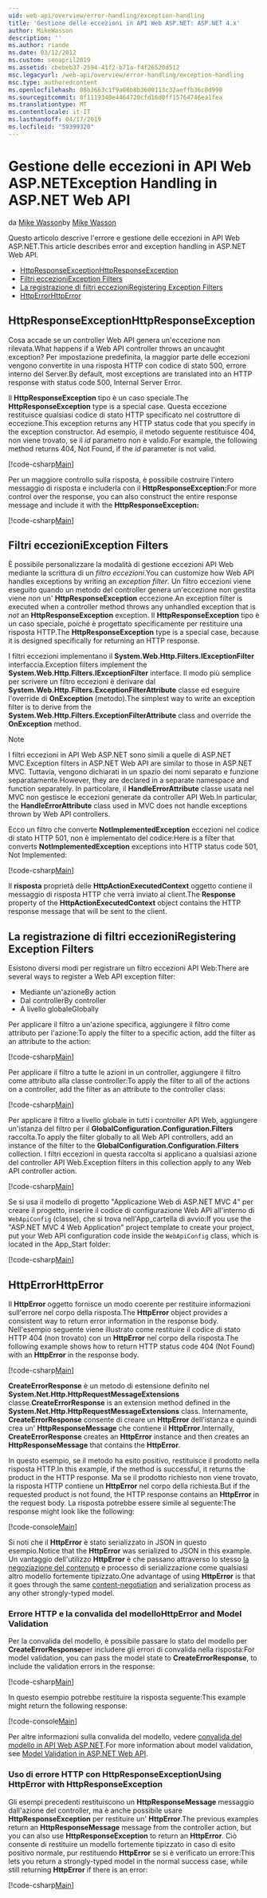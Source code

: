 ```yaml
---
uid: web-api/overview/error-handling/exception-handling
title: 'Gestione delle eccezioni in API Web ASP.NET: ASP.NET 4.x'
author: MikeWasson
description: ''
ms.author: riande
ms.date: 03/12/2012
ms.custom: seoapril2019
ms.assetid: cbebeb37-2594-41f2-b71a-f4f26520d512
msc.legacyurl: /web-api/overview/error-handling/exception-handling
msc.type: authoredcontent
ms.openlocfilehash: 08b3663c1f9a08b8b3600113c32aeffb36c0d990
ms.sourcegitcommit: 0f1119340e4464720cfd16d0ff15764746ea1fea
ms.translationtype: MT
ms.contentlocale: it-IT
ms.lasthandoff: 04/17/2019
ms.locfileid: "59399320"
---
```

# <a name="exception-handling-in-aspnet-web-api"></a><span data-ttu-id="ae8a4-102">Gestione delle eccezioni in API Web ASP.NET</span><span class="sxs-lookup"><span data-stu-id="ae8a4-102">Exception Handling in ASP.NET Web API</span></span>

<span data-ttu-id="ae8a4-103">da [Mike Wasson](https://github.com/MikeWasson)</span><span class="sxs-lookup"><span data-stu-id="ae8a4-103">by [Mike Wasson](https://github.com/MikeWasson)</span></span>

<span data-ttu-id="ae8a4-104">Questo articolo descrive l'errore e gestione delle eccezioni in API Web ASP.NET.</span><span class="sxs-lookup"><span data-stu-id="ae8a4-104">This article describes error and exception handling in ASP.NET Web API.</span></span>

- [<span data-ttu-id="ae8a4-105">HttpResponseException</span><span class="sxs-lookup"><span data-stu-id="ae8a4-105">HttpResponseException</span></span>](#httpresponserexception)
- [<span data-ttu-id="ae8a4-106">Filtri eccezioni</span><span class="sxs-lookup"><span data-stu-id="ae8a4-106">Exception Filters</span></span>](#exception_filters)
- [<span data-ttu-id="ae8a4-107">La registrazione di filtri eccezioni</span><span class="sxs-lookup"><span data-stu-id="ae8a4-107">Registering Exception Filters</span></span>](#registering_exception_filters)
- [<span data-ttu-id="ae8a4-108">HttpError</span><span class="sxs-lookup"><span data-stu-id="ae8a4-108">HttpError</span></span>](#httperror)

<a id="httpresponserexception"></a>
## <a name="httpresponseexception"></a><span data-ttu-id="ae8a4-109">HttpResponseException</span><span class="sxs-lookup"><span data-stu-id="ae8a4-109">HttpResponseException</span></span>

<span data-ttu-id="ae8a4-110">Cosa accade se un controller Web API genera un'eccezione non rilevata.</span><span class="sxs-lookup"><span data-stu-id="ae8a4-110">What happens if a Web API controller throws an uncaught exception?</span></span> <span data-ttu-id="ae8a4-111">Per impostazione predefinita, la maggior parte delle eccezioni vengono convertite in una risposta HTTP con codice di stato 500, errore interno del Server.</span><span class="sxs-lookup"><span data-stu-id="ae8a4-111">By default, most exceptions are translated into an HTTP response with status code 500, Internal Server Error.</span></span>

<span data-ttu-id="ae8a4-112">Il **HttpResponseException** tipo è un caso speciale.</span><span class="sxs-lookup"><span data-stu-id="ae8a4-112">The **HttpResponseException** type is a special case.</span></span> <span data-ttu-id="ae8a4-113">Questa eccezione restituisce qualsiasi codice di stato HTTP specificato nel costruttore di eccezione.</span><span class="sxs-lookup"><span data-stu-id="ae8a4-113">This exception returns any HTTP status code that you specify in the exception constructor.</span></span> <span data-ttu-id="ae8a4-114">Ad esempio, il metodo seguente restituisce 404, non viene trovato, se il *id* parametro non è valido.</span><span class="sxs-lookup"><span data-stu-id="ae8a4-114">For example, the following method returns 404, Not Found, if the *id* parameter is not valid.</span></span>

[!code-csharp[Main](exception-handling/samples/sample1.cs)]

<span data-ttu-id="ae8a4-115">Per un maggiore controllo sulla risposta, è possibile costruire l'intero messaggio di risposta e includerla con il **HttpResponseException:**</span><span class="sxs-lookup"><span data-stu-id="ae8a4-115">For more control over the response, you can also construct the entire response message and include it with the **HttpResponseException:**</span></span> 

[!code-csharp[Main](exception-handling/samples/sample2.cs)]

<a id="exception_filters"></a>
## <a name="exception-filters"></a><span data-ttu-id="ae8a4-116">Filtri eccezioni</span><span class="sxs-lookup"><span data-stu-id="ae8a4-116">Exception Filters</span></span>

<span data-ttu-id="ae8a4-117">È possibile personalizzare la modalità di gestione eccezioni API Web mediante la scrittura di un *filtro eccezioni*.</span><span class="sxs-lookup"><span data-stu-id="ae8a4-117">You can customize how Web API handles exceptions by writing an *exception filter*.</span></span> <span data-ttu-id="ae8a4-118">Un filtro eccezioni viene eseguito quando un metodo del controller genera un'eccezione non gestita viene *non* un' **HttpResponseException** eccezione.</span><span class="sxs-lookup"><span data-stu-id="ae8a4-118">An exception filter is executed when a controller method throws any unhandled exception that is *not* an **HttpResponseException** exception.</span></span> <span data-ttu-id="ae8a4-119">Il **HttpResponseException** tipo è un caso speciale, poiché è progettato specificamente per restituire una risposta HTTP.</span><span class="sxs-lookup"><span data-stu-id="ae8a4-119">The **HttpResponseException** type is a special case, because it is designed specifically for returning an HTTP response.</span></span>

<span data-ttu-id="ae8a4-120">I filtri eccezioni implementano il **System.Web.Http.Filters.IExceptionFilter** interfaccia.</span><span class="sxs-lookup"><span data-stu-id="ae8a4-120">Exception filters implement the **System.Web.Http.Filters.IExceptionFilter** interface.</span></span> <span data-ttu-id="ae8a4-121">Il modo più semplice per scrivere un filtro eccezioni è derivare dal **System.Web.Http.Filters.ExceptionFilterAttribute** classe ed eseguire l'override di **OnException** (metodo).</span><span class="sxs-lookup"><span data-stu-id="ae8a4-121">The simplest way to write an exception filter is to derive from the **System.Web.Http.Filters.ExceptionFilterAttribute** class and override the **OnException** method.</span></span>

> [!NOTE]
> <span data-ttu-id="ae8a4-122">I filtri eccezioni in API Web ASP.NET sono simili a quelle di ASP.NET MVC.</span><span class="sxs-lookup"><span data-stu-id="ae8a4-122">Exception filters in ASP.NET Web API are similar to those in ASP.NET MVC.</span></span> <span data-ttu-id="ae8a4-123">Tuttavia, vengono dichiarati in un spazio dei nomi separato e funzione separatamente.</span><span class="sxs-lookup"><span data-stu-id="ae8a4-123">However, they are declared in a separate namespace and function separately.</span></span> <span data-ttu-id="ae8a4-124">In particolare, il **HandleErrorAttribute** classe usata nel MVC non gestisce le eccezioni generate da controller API Web.</span><span class="sxs-lookup"><span data-stu-id="ae8a4-124">In particular, the **HandleErrorAttribute** class used in MVC does not handle exceptions thrown by Web API controllers.</span></span>


<span data-ttu-id="ae8a4-125">Ecco un filtro che converte **NotImplementedException** eccezioni nel codice di stato HTTP 501, non è implementato del codice:</span><span class="sxs-lookup"><span data-stu-id="ae8a4-125">Here is a filter that converts **NotImplementedException** exceptions into HTTP status code 501, Not Implemented:</span></span>

[!code-csharp[Main](exception-handling/samples/sample3.cs)]

<span data-ttu-id="ae8a4-126">Il **risposta** proprietà delle **HttpActionExecutedContext** oggetto contiene il messaggio di risposta HTTP che verrà inviato al client.</span><span class="sxs-lookup"><span data-stu-id="ae8a4-126">The **Response** property of the **HttpActionExecutedContext** object contains the HTTP response message that will be sent to the client.</span></span>

<a id="registering_exception_filters"></a>
## <a name="registering-exception-filters"></a><span data-ttu-id="ae8a4-127">La registrazione di filtri eccezioni</span><span class="sxs-lookup"><span data-stu-id="ae8a4-127">Registering Exception Filters</span></span>

<span data-ttu-id="ae8a4-128">Esistono diversi modi per registrare un filtro eccezioni API Web:</span><span class="sxs-lookup"><span data-stu-id="ae8a4-128">There are several ways to register a Web API exception filter:</span></span>

- <span data-ttu-id="ae8a4-129">Mediante un'azione</span><span class="sxs-lookup"><span data-stu-id="ae8a4-129">By action</span></span>
- <span data-ttu-id="ae8a4-130">Dal controller</span><span class="sxs-lookup"><span data-stu-id="ae8a4-130">By controller</span></span>
- <span data-ttu-id="ae8a4-131">A livello globale</span><span class="sxs-lookup"><span data-stu-id="ae8a4-131">Globally</span></span>

<span data-ttu-id="ae8a4-132">Per applicare il filtro a un'azione specifica, aggiungere il filtro come attributo per l'azione:</span><span class="sxs-lookup"><span data-stu-id="ae8a4-132">To apply the filter to a specific action, add the filter as an attribute to the action:</span></span>

[!code-csharp[Main](exception-handling/samples/sample4.cs)]

<span data-ttu-id="ae8a4-133">Per applicare il filtro a tutte le azioni in un controller, aggiungere il filtro come attributo alla classe controller:</span><span class="sxs-lookup"><span data-stu-id="ae8a4-133">To apply the filter to all of the actions on a controller, add the filter as an attribute to the controller class:</span></span>

[!code-csharp[Main](exception-handling/samples/sample5.cs)]

<span data-ttu-id="ae8a4-134">Per applicare il filtro a livello globale in tutti i controller API Web, aggiungere un'istanza del filtro per il **GlobalConfiguration.Configuration.Filters** raccolta.</span><span class="sxs-lookup"><span data-stu-id="ae8a4-134">To apply the filter globally to all Web API controllers, add an instance of the filter to the **GlobalConfiguration.Configuration.Filters** collection.</span></span> <span data-ttu-id="ae8a4-135">I filtri eccezioni in questa raccolta si applicano a qualsiasi azione del controller API Web.</span><span class="sxs-lookup"><span data-stu-id="ae8a4-135">Exception filters in this collection apply to any Web API controller action.</span></span>

[!code-csharp[Main](exception-handling/samples/sample6.cs)]

<span data-ttu-id="ae8a4-136">Se si usa il modello di progetto "Applicazione Web di ASP.NET MVC 4" per creare il progetto, inserire il codice di configurazione Web API all'interno di `WebApiConfig` (classe), che si trova nell'App\_cartella di avvio:</span><span class="sxs-lookup"><span data-stu-id="ae8a4-136">If you use the "ASP.NET MVC 4 Web Application" project template to create your project, put your Web API configuration code inside the `WebApiConfig` class, which is located in the App\_Start folder:</span></span>

[!code-csharp[Main](exception-handling/samples/sample7.cs?highlight=5)]

<a id="httperror"></a>
## <a name="httperror"></a><span data-ttu-id="ae8a4-137">HttpError</span><span class="sxs-lookup"><span data-stu-id="ae8a4-137">HttpError</span></span>

<span data-ttu-id="ae8a4-138">Il **HttpError** oggetto fornisce un modo coerente per restituire informazioni sull'errore nel corpo della risposta.</span><span class="sxs-lookup"><span data-stu-id="ae8a4-138">The **HttpError** object provides a consistent way to return error information in the response body.</span></span> <span data-ttu-id="ae8a4-139">Nell'esempio seguente viene illustrato come restituire il codice di stato HTTP 404 (non trovato) con un **HttpError** nel corpo della risposta.</span><span class="sxs-lookup"><span data-stu-id="ae8a4-139">The following example shows how to return HTTP status code 404 (Not Found) with an **HttpError** in the response body.</span></span>

[!code-csharp[Main](exception-handling/samples/sample8.cs)]

<span data-ttu-id="ae8a4-140">**CreateErrorResponse** è un metodo di estensione definito nel **System.Net.Http.HttpRequestMessageExtensions** classe.</span><span class="sxs-lookup"><span data-stu-id="ae8a4-140">**CreateErrorResponse** is an extension method defined in the **System.Net.Http.HttpRequestMessageExtensions** class.</span></span> <span data-ttu-id="ae8a4-141">Internamente, **CreateErrorResponse** consente di creare un **HttpError** dell'istanza e quindi crea un' **HttpResponseMessage** che contiene il **HttpError**.</span><span class="sxs-lookup"><span data-stu-id="ae8a4-141">Internally, **CreateErrorResponse** creates an **HttpError** instance and then creates an **HttpResponseMessage** that contains the **HttpError**.</span></span>

<span data-ttu-id="ae8a4-142">In questo esempio, se il metodo ha esito positivo, restituisce il prodotto nella risposta HTTP.</span><span class="sxs-lookup"><span data-stu-id="ae8a4-142">In this example, if the method is successful, it returns the product in the HTTP response.</span></span> <span data-ttu-id="ae8a4-143">Ma se il prodotto richiesto non viene trovato, la risposta HTTP contiene un **HttpError** nel corpo della richiesta.</span><span class="sxs-lookup"><span data-stu-id="ae8a4-143">But if the requested product is not found, the HTTP response contains an **HttpError** in the request body.</span></span> <span data-ttu-id="ae8a4-144">La risposta potrebbe essere simile al seguente:</span><span class="sxs-lookup"><span data-stu-id="ae8a4-144">The response might look like the following:</span></span>

[!code-console[Main](exception-handling/samples/sample9.cmd)]

<span data-ttu-id="ae8a4-145">Si noti che il **HttpError** è stato serializzato in JSON in questo esempio.</span><span class="sxs-lookup"><span data-stu-id="ae8a4-145">Notice that the **HttpError** was serialized to JSON in this example.</span></span> <span data-ttu-id="ae8a4-146">Un vantaggio dell'utilizzo **HttpError** è che passano attraverso lo stesso [la negoziazione del contenuto](../formats-and-model-binding/content-negotiation.md) e processo di serializzazione come qualsiasi altro modello fortemente tipizzato.</span><span class="sxs-lookup"><span data-stu-id="ae8a4-146">One advantage of using **HttpError** is that it goes through the same [content-negotiation](../formats-and-model-binding/content-negotiation.md) and serialization process as any other strongly-typed model.</span></span>

### <a name="httperror-and-model-validation"></a><span data-ttu-id="ae8a4-147">Errore HTTP e la convalida del modello</span><span class="sxs-lookup"><span data-stu-id="ae8a4-147">HttpError and Model Validation</span></span>

<span data-ttu-id="ae8a4-148">Per la convalida del modello, è possibile passare lo stato del modello per **CreateErrorResponse**per includere gli errori di convalida nella risposta:</span><span class="sxs-lookup"><span data-stu-id="ae8a4-148">For model validation, you can pass the model state to **CreateErrorResponse**, to include the validation errors in the response:</span></span>

[!code-csharp[Main](exception-handling/samples/sample10.cs)]

<span data-ttu-id="ae8a4-149">In questo esempio potrebbe restituire la risposta seguente:</span><span class="sxs-lookup"><span data-stu-id="ae8a4-149">This example might return the following response:</span></span>

[!code-console[Main](exception-handling/samples/sample11.cmd)]

<span data-ttu-id="ae8a4-150">Per altre informazioni sulla convalida del modello, vedere [convalida del modello in API Web ASP.NET](../formats-and-model-binding/model-validation-in-aspnet-web-api.md).</span><span class="sxs-lookup"><span data-stu-id="ae8a4-150">For more information about model validation, see [Model Validation in ASP.NET Web API](../formats-and-model-binding/model-validation-in-aspnet-web-api.md).</span></span>

### <a name="using-httperror-with-httpresponseexception"></a><span data-ttu-id="ae8a4-151">Uso di errore HTTP con HttpResponseException</span><span class="sxs-lookup"><span data-stu-id="ae8a4-151">Using HttpError with HttpResponseException</span></span>

<span data-ttu-id="ae8a4-152">Gli esempi precedenti restituiscono un **HttpResponseMessage** messaggio dall'azione del controller, ma è anche possibile usare **HttpResponseException** per restituire un' **HttpError**.</span><span class="sxs-lookup"><span data-stu-id="ae8a4-152">The previous examples return an **HttpResponseMessage** message from the controller action, but you can also use **HttpResponseException** to return an **HttpError**.</span></span> <span data-ttu-id="ae8a4-153">Ciò consente di restituire un modello fortemente tipizzato in caso di esito positivo normale, pur restituendo **HttpError** se si è verificato un errore:</span><span class="sxs-lookup"><span data-stu-id="ae8a4-153">This lets you return a strongly-typed model in the normal success case, while still returning **HttpError** if there is an error:</span></span>

[!code-csharp[Main](exception-handling/samples/sample12.cs)]
